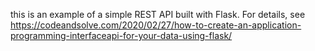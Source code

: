 this is an example of a simple REST API built with Flask. 
For details, see https://codeandsolve.com/2020/02/27/how-to-create-an-application-programming-interfaceapi-for-your-data-using-flask/

